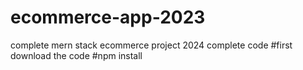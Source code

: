 # ecommerce-app-2023
complete mern stack ecommerce project 2024 complete code
#first download the code
#npm install
